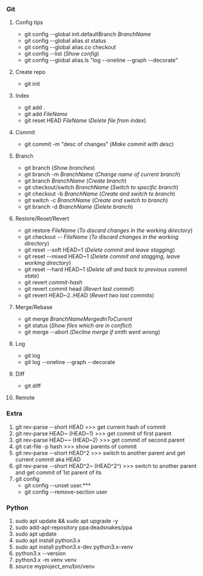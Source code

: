 ### Git

1. Config tips
    - git config --global init.defaultBranch _BranchName_
    - git config --global alias.st status
    - git config --global alias.co checkout
    - git config --list  (_Show config_)
    - git config --global alias.ls "log --oneline --graph --decorate"
    
2. Create repo
    - git init
  
3. Index
    - git add .
    - git add _FileName_
    - git reset HEAD _FileName_  (_Delete file from index_)
    
4. Commit
    - git commit -m "desc of changes"  (_Make commit with desc_)
    
5. Branch
    - git branch  (_Show branches_)
    - git branch -m _BranchName_ (_Change name of current branch_)
    - git branch _BranchName_  (_Create branch_)
    - git checkout/switch _BranchName_  (_Switch to specific branch_)
    - git checkout -b _BranchName_  (_Create and switch to branch_)
    - git switch -c _BranchName_  (_Create and switch to branch_)
    - git branch -d _BranchName_  (_Delete branch_)
    
6. Restore/Reset/Revert
    - git restore _FileName_  (_To discard changes in the working directory_)
    - git checkout -- _FileName_  (_To discard changes in the working directory_)
    - git reset --soft HEAD~1  (_Delete commit and leave stagging_)
    - git reset --mixed HEAD~1  (_Delete commit and stagging, leave working directory_)
    - git reset --hard HEAD~1  (_Delete all and back to previous commit state_)
    - git revert _commit-hash_
    - git revert commit head  (_Revert last commit_)
    - git revert HEAD~2..HEAD  (_Revert two last commits_)
    
7. Merge/Rebase
    - git merge _BranchNameMergedInToCurrent_
    - git status  (_Show files which are in conflict_)
    - git merge --abort  (_Decline merge if smth went wrong_)
    
8. Log
    - git log
    - git log --oneline --graph --decorate
  
9. Diff
    - git diff
    
10. Remote

### Extra

1. git rev-parse --short HEAD >>> get current hash of commit
2. git rev-parse HEAD~ (HEAD~1) >>> get commit of first parent
3. git rev-parse HEAD~~ (HEAD~2) >>> get commit of second parent
4. git cat-file -p hash >>> show parents of commit
5. git rev-parse --short HEAD^2 >>> switch to another parent and get current commit aka HEAD
6. git rev-parse --short HEAD^2~ (HEAD^2^) >>> switch to another parent and get commit of 1st parent of its
7. git config
    - git config --unset user.***
    - git config --remove-section user 

### Python

1.  sudo apt update && sudo apt upgrade -y
2.  sudo add-apt-repository ppa:deadsnakes/ppa
3.  sudo apt update
4.  sudo apt install python3.x
5.  sudo apt install python3.x-dev python3.x-venv
6.  python3.x --version
7.  python3.x -m venv venv
8.  source myproject_env/bin/venv

